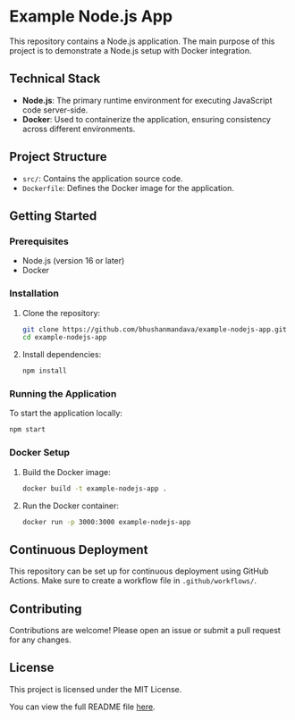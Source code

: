 
# Example Node.js App

This repository contains a Node.js application. The main purpose of this project is to demonstrate a Node.js setup with Docker integration.

## Technical Stack

- **Node.js**: The primary runtime environment for executing JavaScript code server-side.
- **Docker**: Used to containerize the application, ensuring consistency across different environments.

## Project Structure

- `src/`: Contains the application source code.
- `Dockerfile`: Defines the Docker image for the application.

## Getting Started

### Prerequisites

- Node.js (version 16 or later)
- Docker

### Installation

1. Clone the repository:
   ```sh
   git clone https://github.com/bhushanmandava/example-nodejs-app.git
   cd example-nodejs-app
   ```

2. Install dependencies:
   ```sh
   npm install
   ```

### Running the Application

To start the application locally:
```sh
npm start
```

### Docker Setup

1. Build the Docker image:
   ```sh
   docker build -t example-nodejs-app .
   ```

2. Run the Docker container:
   ```sh
   docker run -p 3000:3000 example-nodejs-app
   ```

## Continuous Deployment

This repository can be set up for continuous deployment using GitHub Actions. Make sure to create a workflow file in `.github/workflows/`.

## Contributing

Contributions are welcome! Please open an issue or submit a pull request for any changes.

## License

This project is licensed under the MIT License.

You can view the full README file [here](https://github.com/bhushanmandava/example-nodejs-app/blob/c9a7cc856c605cf08e7905469a23bb354d99dce5/README.md).
